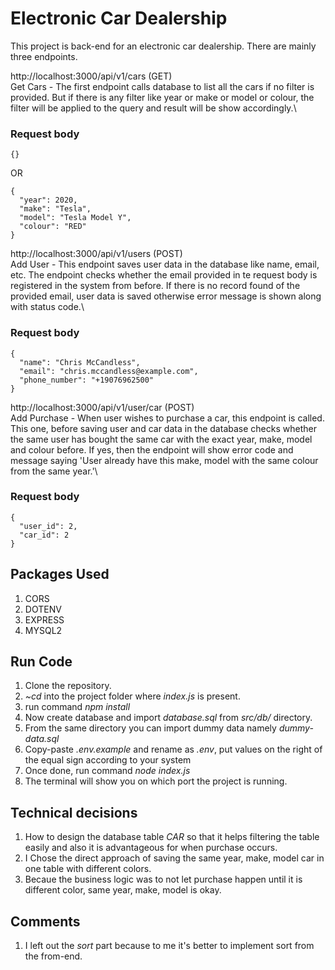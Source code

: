 # Electronic Car Dealership
This project is back-end for an electronic car dealership. There are mainly three endpoints.

http://localhost:3000/api/v1/cars (GET)\
Get Cars - The first endpoint calls database to list all the cars if no filter is provided. But if there is any filter like year or make or model or colour, the filter will be applied to the query and result will be show accordingly.\
### Request body
```
{}
```
OR
```
{
  "year": 2020,
  "make": "Tesla",
  "model": "Tesla Model Y",
  "colour": "RED" 
}
```
http://localhost:3000/api/v1/users (POST)\
Add User - This endpoint saves user data in the database like name, email, etc. The endpoint checks whether the email provided in te request body is registered in the system from before. If there is no record found of the provided email, user data is saved otherwise error message is shown along with status code.\
### Request body
```
{
  "name": "Chris McCandless",
  "email": "chris.mccandless@example.com",
  "phone_number": "+19076962500"
}
```
http://localhost:3000/api/v1/user/car (POST)\
Add Purchase - When user wishes to purchase a car, this endpoint is called. This one, before saving user and car data in the database checks whether the same user has bought the same car with the exact year, make, model and colour before. If yes, then the endpoint will show error code and message saying 'User already have this make, model with the same colour from the same year.'\
### Request body
```
{
  "user_id": 2,
  "car_id": 2
}
```
## Packages Used
1. CORS
2. DOTENV
3. EXPRESS
4. MYSQL2

## Run Code
1. Clone the repository.
2. *~cd* into the project folder where *index.js* is present.
3. run command *npm install*
4. Now create database and import *database.sql* from *src/db/* directory.
5. From the same directory you can import dummy data namely *dummy-data.sql*
6. Copy-paste *.env.example* and rename as *.env*, put values on the right of the equal sign according to your system
7. Once done, run command *node index.js*
8. The terminal will show you on which port the project is running.

## Technical decisions
1. How to design the database table *CAR* so that it helps filtering the table easily and also it is advantageous for when purchase occurs.
2. I Chose the direct approach of saving the same year, make, model car in one table with different colors.
3. Becaue the business logic was to not let purchase happen until it is different color, same year, make, model is okay.

## Comments
1. I left out the *sort* part because to me it's better to implement sort from the from-end.
